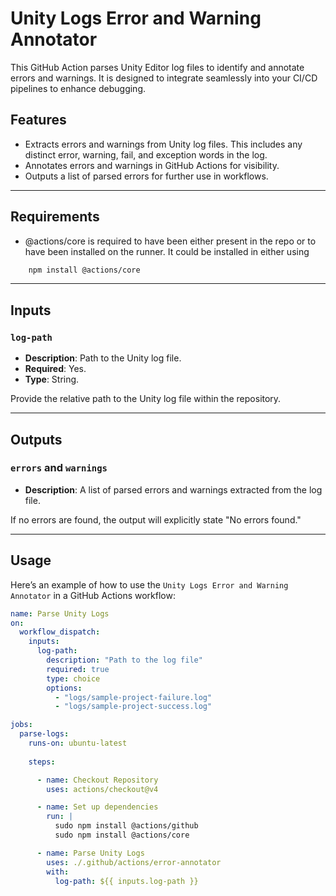 # Unity Logs Error and Warning Annotator

This GitHub Action parses Unity Editor log files to identify and annotate errors and warnings. It is designed to integrate seamlessly into your CI/CD pipelines to enhance debugging.

## **Features**

- Extracts errors and warnings from Unity log files. This includes any distinct error, warning, fail, and exception words in the log.
- Annotates errors and warnings in GitHub Actions for visibility.
- Outputs a list of parsed errors for further use in workflows.

---

## **Requirements**

- @actions/core is required to have been either present in the repo or to have been installed on the runner. It could be installed in either using

```bash
	npm install @actions/core
```
---

## **Inputs**

### **`log-path`**
- **Description**: Path to the Unity log file.  
- **Required**: Yes.  
- **Type**: String.

Provide the relative path to the Unity log file within the repository.

---

## **Outputs**

### **`errors`** and  **`warnings`** 
- **Description**: A list of parsed errors and warnings extracted from the log file.

If no errors are found, the output will explicitly state "No errors found."

---

## **Usage**

Here’s an example of how to use the `Unity Logs Error and Warning Annotator` in a GitHub Actions workflow:

```yaml
name: Parse Unity Logs
on:
  workflow_dispatch:
    inputs:
      log-path:
        description: "Path to the log file"
        required: true
        type: choice
        options:
          - "logs/sample-project-failure.log"
          - "logs/sample-project-success.log"

jobs:
  parse-logs:
    runs-on: ubuntu-latest
    
    steps:

      - name: Checkout Repository
        uses: actions/checkout@v4

      - name: Set up dependencies
        run: |
          sudo npm install @actions/github
          sudo npm install @actions/core

      - name: Parse Unity Logs
        uses: ./.github/actions/error-annotator
        with:
          log-path: ${{ inputs.log-path }}
```
